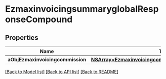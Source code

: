 # EzmaxinvoicingsummaryglobalResponseCompound

## Properties
Name | Type | Description | Notes
------------ | ------------- | ------------- | -------------
**aObjEzmaxinvoicingcommission** | [**NSArray&lt;EzmaxinvoicingcommissionResponseCompound&gt;***](EzmaxinvoicingcommissionResponseCompound.md) |  | [optional] 

[[Back to Model list]](../README.md#documentation-for-models) [[Back to API list]](../README.md#documentation-for-api-endpoints) [[Back to README]](../README.md)


